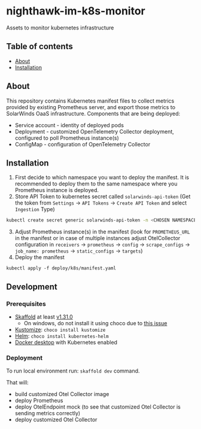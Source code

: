 # nighthawk-im-k8s-monitor

Assets to monitor kubernetes infrastructure

## Table of contents

  * [About](#about)
  * [Installation](#installation)

## About

This repository contains Kubernetes manifest files to collect metrics provided by existing Prometheus server, and export those metrics to SolarWinds OaaS infrastructure. 
Components that are being deployed:
* Service account - identity of deployed pods
* Deployment - customized OpenTelemetry Collector deployment, configured to poll Prometheus instance(s)
* ConfigMap - configuration of OpenTelemetry Collector 

## Installation

1. First decide to which namespace you want to deploy the manifest. It is recommended to deploy them to the same namespace where you Prometheus instance is deployed. 
2. Store API Token to kubernetes secret called `solarwinds-api-token` (Get the token from `Settings` -> `API Tokens` -> `Create API Token` and select `Ingestion` Type)
``` bash
kubectl create secret generic solarwinds-api-token -n <CHOSEN NAMESPACE> --from-literal=SOLARWINDS_API_TOKEN=<REPLACE WITH TOKEN>
```
3. Adjust Prometheus instance(s) in the manifest (look for `PROMETHEUS_URL` in the manifest or in case of multiple instances adjust OtelCollector configuration in `receivers` -> `prometheus` -> `config` -> `scrape_configs` -> `job_name: prometheus` -> `static_configs` -> `targets`)
4. Deploy the manifest
```
kubectl apply -f deploy/k8s/manifest.yaml
```

## Development

### Prerequisites

* [Skaffold](https://skaffold.dev) at least [v1.31.0](https://github.com/GoogleContainerTools/skaffold/releases/tag/v1.31.0)
    * On windows, do not install it using choco due to [this issue](https://github.com/GoogleContainerTools/skaffold/issues/4058)
* [Kustomize](https://kustomize.io): `choco install kustomize`
* [Helm](https://helm.sh): `choco install kubernetes-helm`
* [Docker desktop](https://www.docker.com/products/docker-desktop) with Kubernetes enabled

### Deployment
To run local environment run: `skaffold dev` command. 

That will:
* build customized Otel Collector image
* deploy Prometheus
* deploy OtelEndpoint mock (to see that customized Otel Collector is sending metrics correctly)
* deploy customized Otel Collector

